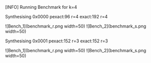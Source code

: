 [INFO] Running Benchmark for k=4

Synthesising 0x0000 pexact:96 r=4 exact:192 r=4

![Bench_1](benchmark_r.png  width=50) ![Bench_2](benchmark_s.png  width=50)

Synthesising 0x0001 pexact:152 r=3 exact:152 r=3

![Bench_1](benchmark_r.png  width=50) ![Bench_2](benchmark_s.png  width=50)

